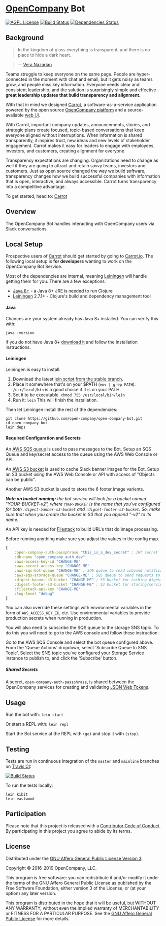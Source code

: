 # [OpenCompany](https://github.com/open-company) Bot

[![AGPL License](http://img.shields.io/badge/license-AGPL-blue.svg?style=flat)](https://www.gnu.org/licenses/agpl-3.0.en.html)
[![Build Status](https://travis-ci.org/open-company/open-company-bot.svg?branch=master)](https://travis-ci.org/open-company/open-company-bot)
[![Dependencies Status](https://versions.deps.co/open-company/open-company-bot/status.svg)](https://versions.deps.co/open-company/open-company-bot)


## Background

> In the kingdom of glass everything is transparent, and there is no place to hide a dark heart.

> -- [Vera Nazarian](http://www.veranazarian.com/)

Teams struggle to keep everyone on the same page. People are hyper-connected in the moment with chat and email, but it gets noisy as teams grow, and people miss key information. Everyone needs clear and consistent leadership, and the solution is surprisingly simple and effective - **great leadership updates that build transparency and alignment**.

With that in mind we designed [Carrot](https://carrot.io/), a software-as-a-service application powered by the open source [OpenCompany platform](https://github.com/open-company) and a source-available [web UI](https://github.com/open-company/open-company-web).

With Carrot, important company updates, announcements, stories, and strategic plans create focused, topic-based conversations that keep everyone aligned without interruptions. When information is shared transparently, it inspires trust, new ideas and new levels of stakeholder engagement. Carrot makes it easy for leaders to engage with employees, investors, and customers, creating alignment for everyone.

Transparency expectations are changing. Organizations need to change as well if they are going to attract and retain savvy teams, investors and customers. Just as open source changed the way we build software, transparency changes how we build successful companies with information that is open, interactive, and always accessible. Carrot turns transparency into a competitive advantage.

To get started, head to: [Carrot](https://carrot.io/)


## Overview

The OpenCompany Bot handles interacting with OpenCompany users via Slack conversations.


## Local Setup

Prospective users of [Carrot](https://carrot.io/) should get started by going to [Carrot.io](https://carrot.io/). The following local setup is **for developers** wanting to work on the OpenCompany Bot Service.

Most of the dependencies are internal, meaning [Leiningen](https://github.com/technomancy/leiningen) will handle getting them for you. There are a few exceptions:

* [Java 8+](http://www.oracle.com/technetwork/java/javase/downloads/index.html) - a Java 8+ JRE is needed to run Clojure
* [Leiningen](https://github.com/technomancy/leiningen) 2.7.1+ - Clojure's build and dependency management tool

#### Java

Chances are your system already has Java 8+ installed. You can verify this with:

```console
java -version
```

If you do not have Java 8+ [download it](http://www.oracle.com/technetwork/java/javase/downloads/index.html) and follow the installation instructions.

#### Leiningen

Leiningen is easy to install:

1. Download the latest [lein script from the stable branch](https://raw.githubusercontent.com/technomancy/leiningen/stable/bin/lein).
1. Place it somewhere that's on your $PATH (`env | grep PATH`). `/usr/local/bin` is a good choice if it is on your PATH.
1. Set it to be executable. `chmod 755 /usr/local/bin/lein`
1. Run it: `lein` This will finish the installation.

Then let Leiningen install the rest of the dependencies:

```console
git clone https://github.com/open-company/open-company-bot.git
cd open-company-bot
lein deps
```

#### Required Configuration and Secrets

An [AWS SQS queue](https://aws.amazon.com/sqs/) is used to pass messages to the Bot. Setup an SQS Queue and key/secret access to the queue using the AWS Web Console or API.

An [AWS S3 bucket](https://aws.amazon.com/s3/) is used to cache Slack banner images for the Bot. Setup an S3 bucket using the AWS Web Console or API with access of "Objects can be public".

Another AWS S3 bucket is used to store the 6 footer image varients.

_**Note on bucket naming:** the bot service will look for a bucket named "YOUR-BUCKET-v2",
where `YOUR-BUCKET` is the name that you've configured for both `:digest-banner-s3-bucket` and
`:digset-footer-s3-bucket`. So, make sure that when you create the bucket in S3 that you append
"-v2" to its name._

An API key is needed for [Filestack](https://www.filestack.com/) to build URL's that do image processing.

Before running anything make sure you adjust the values in the config map.

```clojure
{
    :open-company-auth-passphrase "this_is_a_dev_secret" ; JWT secret
    :db-name "open_company_auth_dev"
    :aws-access-key-id "CHANGE-ME"
    :aws-secret-access-key "CHANGE-ME"
    :aws-sqs-bot-queue "CHANGE-ME" ; SQS queue to read inbound notifications/requests
    :aws-sqs-storage-queue "CHANGE-ME" ; SQS queue to send requests to the Storage service
    :digest-banner-s3-bucket "CHANGE-ME" ; S3 bucket for caching digest banners
    :digest-footer-s3-bucket "CHANGE-ME" ; S3 bucket for storing/serving digest footers
    :filestack-api-key "CHANGE-ME"
    :log-level "debug"
}
```

You can also override these settings with environmental variables in the form of `AWS_ACCESS_KEY_ID`, etc. Use environmental variables to provide production secrets when running in production.

You will also need to subscribe the SQS queue to the storage SNS topic. To do this you will need to go to the AWS console and follow these instruction:

Go to the AWS SQS Console and select the bot queue configured above. From the 'Queue Actions' dropdown, select 'Subscribe Queue to SNS Topic'. Select the SNS topic you've configured your Storage Service instance to publish to, and click the 'Subscribe' button.

##### Shared Secrets

A secret, `open-company-auth-passphrase`, is shared between the OpenCompany services for creating and validating [JSON Web Tokens](https://jwt.io/).

## Usage

Run the bot with: `lein start`

Or start a REPL with: `lein repl`

Start the Bot service at the REPL with `(go)` and stop it with `(stop)`.


## Testing

Tests are run in continuous integration of the `master` and `mainline` branches on [Travis CI](https://travis-ci.org/open-company/open-company-bot):

[![Build Status](https://travis-ci.org/open-company/open-company-bot.svg?branch=master)](https://travis-ci.org/open-company/open-company-bot)

To run the tests locally:

```console
lein kibit
lein eastwood
```


## Participation

Please note that this project is released with a [Contributor Code of Conduct](https://github.com/open-company/open-company-bot/blob/mainline/CODE-OF-CONDUCT.md). By participating in this project you agree to abide by its terms.


## License

Distributed under the [GNU Affero General Public License Version 3](https://www.gnu.org/licenses/agpl-3.0.en.html).

Copyright © 2016-2019 OpenCompany, LLC.

This program is free software: you can redistribute it and/or modify it under the terms of the GNU Affero General Public License as published by the Free Software Foundation, either version 3 of the License, or (at your option) any later version.

This program is distributed in the hope that it will be useful, but WITHOUT ANY WARRANTY; without even the implied warranty of MERCHANTABILITY or FITNESS FOR A PARTICULAR PURPOSE. See the [GNU Affero General Public License](https://www.gnu.org/licenses/agpl-3.0.en.html) for more details.
